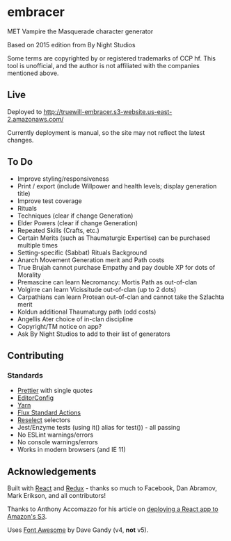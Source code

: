 # embracer

MET Vampire the Masquerade character generator

Based on 2015 edition from By Night Studios

Some terms are copyrighted by or registered trademarks of CCP hf.
This tool is unofficial, and the author is not affiliated with the companies mentioned above.

## Live

Deployed to http://truewill-embracer.s3-website.us-east-2.amazonaws.com/

Currently deployment is manual, so the site may not reflect the latest changes.

## To Do

* Improve styling/responsiveness
* Print / export (include Willpower and health levels; display generation title)
* Improve test coverage
* Rituals
* Techniques (clear if change Generation)
* Elder Powers (clear if change Generation)
* Repeated Skills (Crafts, etc.)
* Certain Merits (such as Thaumaturgic Expertise) can be purchased multiple times
* Setting-specific (Sabbat) Rituals Background
* Anarch Movement Generation merit and Path costs
* True Brujah cannot purchase Empathy and pay double XP for dots of Morality
* Premascine can learn Necromancy: Mortis Path as out-of-clan
* Volgirre can learn Vicissitude out-of-clan (up to 2 dots)
* Carpathians can learn Protean out-of-clan and cannot take the Szlachta merit
* Koldun additional Thaumaturgy path (odd costs)
* Angellis Ater choice of in-clan discipline
* Copyright/TM notice on app?
* Ask By Night Studios to add to their list of generators

## Contributing

### Standards

* [Prettier](https://prettier.io/) with single quotes
* [EditorConfig](http://editorconfig.org/)
* [Yarn](https://yarnpkg.com/en/)
* [Flux Standard Actions](https://github.com/acdlite/flux-standard-action)
* [Reselect](https://github.com/reactjs/reselect) selectors
* Jest/Enzyme tests (using it() alias for test()) - all passing
* No ESLint warnings/errors
* No console warnings/errors
* Works in modern browsers (and IE 11)

## Acknowledgements

Built with [React](https://reactjs.org/) and [Redux](https://redux.js.org/) - thanks so much to Facebook, Dan Abramov, Mark Erikson, and all contributors!

Thanks to Anthony Accomazzo for his article on [deploying a React app to Amazon's S3](https://www.fullstackreact.com/articles/deploying-a-react-app-to-s3/).

Uses [Font Awesome](http://fontawesome.io) by Dave Gandy (v4, **not** v5).
